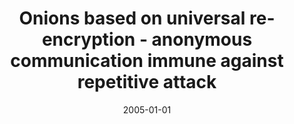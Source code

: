 ---
# Documentation: https://wowchemy.com/docs/managing-content/

title: Onions based on universal re-encryption - anonymous communication immune against
  repetitive attack
subtitle: ''
summary: ''
authors:
- Marcin Gomułkiewicz
- Marek Klonowski
- Mirosław Kutyłowski
tags: []
categories: []
date: '2005-01-01'
lastmod: 2022-10-07T05:12:30Z
featured: false
draft: false

# Featured image
# To use, add an image named `featured.jpg/png` to your page's folder.
# Focal points: Smart, Center, TopLeft, Top, TopRight, Left, Right, BottomLeft, Bottom, BottomRight.
image:
  caption: ''
  focal_point: ''
  preview_only: false

# Projects (optional).
#   Associate this post with one or more of your projects.
#   Simply enter your project's folder or file name without extension.
#   E.g. `projects = ["internal-project"]` references `content/project/deep-learning/index.md`.
#   Otherwise, set `projects = []`.
projects: []
publishDate: '2022-10-07T05:12:29.553761Z'
publication_types:
- '2'
abstract: ''
publication: '*Lecture Notes in Computer Science*'
---